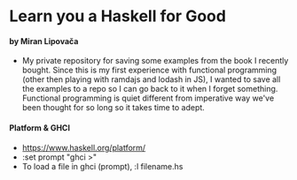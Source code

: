 # Learn you a Haskell for Good
#### by Miran Lipovača

* My private repository for saving some examples from the book I recently bought. Since this is my first experience with functional programming (other then playing with ramdajs and lodash in JS), I wanted to save all the examples to a repo so I can go back to it when I forget something. Functional programming is quiet different from imperative way we've been thought for so long so it takes time to adept.


#### Platform & GHCI
* https://www.haskell.org/platform/
* :set prompt "ghci >"
* To load a file in ghci (prompt), :l filename.hs
